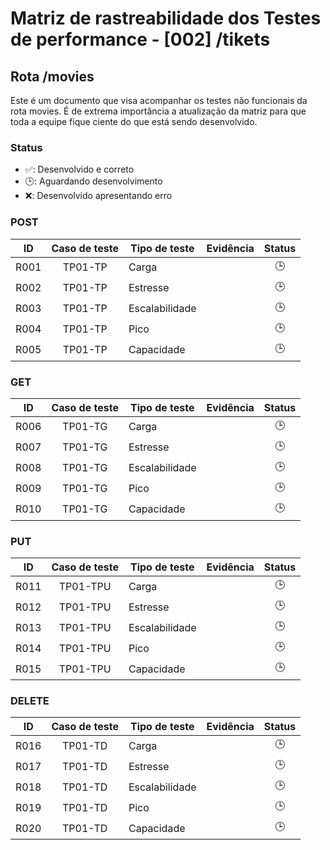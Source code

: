 # Matriz de rastreabilidade dos Testes de performance - [002] /tikets

## Rota /movies

Este é um documento que visa acompanhar os testes não funcionais da rota movies. É de extrema importância a atualização da matriz para que toda a equipe fique ciente do que está sendo desenvolvido.

### Status

- ✅: Desenvolvido e correto
- 🕒: Aguardando desenvolvimento
- ❌: Desenvolvido apresentando erro

### POST

|  ID  | Caso de teste | Tipo de teste  | Evidência | Status |
| :--: | :-----------: | -------------- | --------- | :----: |
| R001 |    TP01-TP    | Carga          |           |   🕒   |
| R002 |    TP01-TP    | Estresse       |           |   🕒   |
| R003 |    TP01-TP    | Escalabilidade |           |   🕒   |
| R004 |    TP01-TP    | Pico           |           |   🕒   |
| R005 |    TP01-TP    | Capacidade     |           |   🕒   |

### GET

|  ID  | Caso de teste | Tipo de teste  | Evidência | Status |
| :--: | :-----------: | -------------- | --------- | :----: |
| R006 |    TP01-TG    | Carga          |           |   🕒   |
| R007 |    TP01-TG    | Estresse       |           |   🕒   |
| R008 |    TP01-TG    | Escalabilidade |           |   🕒   |
| R009 |    TP01-TG    | Pico           |           |   🕒   |
| R010 |    TP01-TG    | Capacidade     |           |   🕒   |

### PUT

|  ID  | Caso de teste | Tipo de teste  | Evidência | Status |
| :--: | :-----------: | -------------- | --------- | :----: |
| R011 |    TP01-TPU    | Carga          |           |   🕒   |
| R012 |    TP01-TPU    | Estresse       |           |   🕒   |
| R013 |    TP01-TPU    | Escalabilidade |           |   🕒   |
| R014 |    TP01-TPU    | Pico           |           |   🕒   |
| R015 |    TP01-TPU    | Capacidade     |           |   🕒   |

### DELETE

|  ID  | Caso de teste | Tipo de teste  | Evidência | Status |
| :--: | :-----------: | -------------- | --------- | :----: |
| R016 |    TP01-TD    | Carga          |           |   🕒   |
| R017 |    TP01-TD    | Estresse       |           |   🕒   |
| R018 |    TP01-TD    | Escalabilidade |           |   🕒   |
| R019 |    TP01-TD    | Pico           |           |   🕒   |
| R020 |    TP01-TD    | Capacidade     |           |   🕒   |

